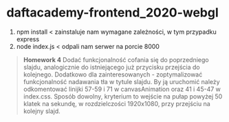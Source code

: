 # daftacademy-frontend_2020-webgl

 1. npm install < zainstaluje nam wymagane zależności, w tym przypadku express
 2. node index.js < odpali nam serwer na porcie 8000

> **Homework 4**
> Dodać funkcjonalność cofania się do poprzedniego slajdu, analogicznie do istniejącego już przycisku przejścia do kolejnego.
> Dodatkowo dla zainteresowanych - zoptymalizować funkcjonalność nadawania tła w tytule slajdu. By ją uruchomić należy odkomentować linijki 57-59 i 71 w canvasAnimation oraz 41 i 45-47 w index.css. Sposób dowolny, kryterium to wejście na pułap powyżej 50 klatek na sekundę, w rozdzielczości 1920x1080, przy przejściu na kolejny slajd.
